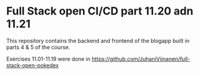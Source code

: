 # Full Stack open CI/CD part 11.20 adn 11.21

This repository contains the backend and frontend of the blogapp built in parts 4 & 5 of the course.

Exercises 11.01-11.19 were done in https://github.com/JuhaniViinanen/full-stack-open-pokedex
